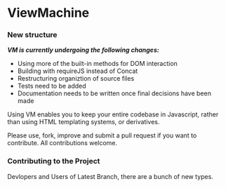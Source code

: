 ViewMachine
===========

### New structure

___VM is currently undergoing the following changes:___

* Using more of the built-in methods for DOM interaction
* Building with requireJS instead of Concat
* Restructuring organiztion of source files
* Tests need to be added
* Documentation needs to be written once final decisions have been made

Using VM enables you to keep your entire codebase in Javascript, rather than using HTML templating systems, or derivatives.

Please use, fork, improve and submit a pull request if you want to contribute. All contributions welcome.

### Contributing to the Project

Devlopers and Users of Latest Branch, there are a bunch of new types.